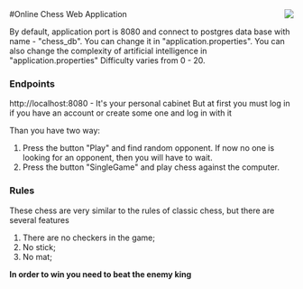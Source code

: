 
<img align="right" src="E:\JavaProject\ChessNewGen\ChessWebEdition\chess\src\main\resources\pic\login.jpg">
#Online Chess Web Application

By default, application port is 8080
and connect to postgres data base with name - "chess_db".
You can change it in "application.properties".
You can also change the complexity of artificial intelligence in "application.properties"
Difficulty varies from 0 - 20.

### Endpoints

http://localhost:8080 - It's your personal cabinet
But at first you must log in if you have an account or create some one and log in with it

Than you have two way:

1) Press the button "Play" and find random opponent.
If now no one is looking for an opponent, then you will have to wait.
2) Press the button "SingleGame" and play chess against the computer.

### Rules

These chess are very similar to the rules of classic chess, but there are several features
1) There are no checkers in the game;
2) No stick;
3) No mat;
    
**In order to win you need to beat the enemy king**

 


